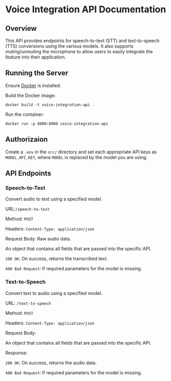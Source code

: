# Voice Integration API Documentation

## Overview

This API provides endpoints for speech-to-text (STT) and text-to-speech (TTS) conversions using the various models. It also supports muting/unmuting the microphone to allow users to easily integrate the feature into their application.

## Running the Server

Ensure [Docker](https://www.docker.com/products/docker-desktop/) is installed.

Build the Docker image:

```
docker build -t voice-integration-api .
```

Run the container:
```
docker run -p 8000:8000 voice-integration-api
```

## Authorizaion

Create a `.env` in the `src/` directory and set each appropriate API keys as `MODEL_API_KEY`, where `MODEL` is replaced by the model you are using.

## API Endpoints

### Speech-to-Text

Convert audio to text using a specified model.

URL:`/speech-to-text`

Method: `POST`

Headers: `Content-Type: application/json`

Request Body: Raw audio data.

An object that contains all fields that are passed into the specific API.

`200 OK`: On success, returns the transcribed text.

`400 Bad Request`: If required parameters for the model is missing.

### Text-to-Speech

Convert text to audio using a specified model.

URL: `/text-to-speech`

Method: `POST`

Headers: `Content-Type: application/json`

Request Body:

An object that contains all fields that are passed into the specific API.

Response:

`200 OK`: On success, returns the audio data.

`400 Bad Request`: If required parameters for the model is missing.